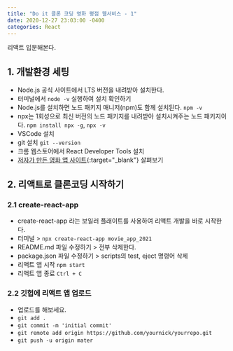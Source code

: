 ```yaml
---
title: "Do it 클론 코딩 영화 평점 웹서비스 - 1"
date: 2020-12-27 23:03:00 -0400
categories: React
---
```


리액트 입문해본다.

## 1. 개발환경 세팅
- Node.js 공식 사이트에서 LTS 버전을 내려받아 설치한다.
- 터미널에서 ``node -v`` 실행하여 설치 확인하기
- Node.js를 설치하면 노드 패키지 매니저(npm)도 함께 설치된다. ``npm -v``
- npx는 1회성으로 최신 버전의 노드 패키지를 내려받아 설치시켜주는 노드 패키지이다. ``npm install npx -g``,  ``npx -v``
- VSCode 설치
- git 설치 ``git --version``
- 크롬 웹스토어에서 React Developer Tools 설치
- [저자가 만든 영화 앱 사이트](https://nomadcoders.github.io/movie_app_2019){:target="_blank"} 살펴보기

## 2. 리액트로 클론코딩 시작하기

### 2.1 create-react-app
- create-react-app 라는 보일러 플래이트를 사용하여 리액트 개발을 바로 시작한다.
- 터미널 > ``npx create-react-app movie_app_2021``
- README.md 파일 수정하기 > 전부 삭제한다.
- package.json 파일 수정하기 > scripts의 test, eject 명령어 삭제
- 리액트 앱 시작 ``npm start``
- 리액트 앱 종료 ``Ctrl + C``

### 2.2 깃헙에 리액트 앱 업로드
- 업로드를 해보세요.
- ``git add .``
- ``git commit -m 'initial commit'``
- ``git remote add origin https://github.com/yournick/yourrepo.git``
- ``git push -u origin mater``
